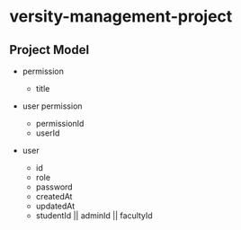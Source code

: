 # versity-management-project

## Project Model

- permission

  - title

- user permission

  - permissionId
  - userId

- user
  - id
  - role
  - password
  - createdAt
  - updatedAt
  - studentId || adminId || facultyId
